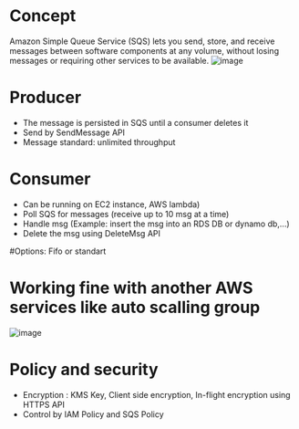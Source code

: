 # Concept
Amazon Simple Queue Service (SQS) lets you send, store, and receive messages between software components at any volume,
without losing messages or requiring other services to be available.
![image](https://user-images.githubusercontent.com/48196420/207760791-432786f5-2f82-4a3c-bdc3-4099ff6b7564.png)

# Producer
- The message is persisted in SQS until a consumer deletes it
- Send by SendMessage API
- Message standard: unlimited throughput 

# Consumer
- Can be running on EC2 instance, AWS lambda)
- Poll SQS for messages (receive up to 10 msg at a time)
- Handle msg (Example: insert the msg into an RDS DB or dynamo db,...)
- Delete the msg using DeleteMsg API

#Options: Fifo or standart

#  Working fine with another AWS services like auto scalling group 

![image](https://user-images.githubusercontent.com/48196420/207762128-154d1f13-33db-497d-a99b-a65b14b0fd26.png)

# Policy and security
- Encryption : KMS Key, Client side encryption, In-flight encryption using HTTPS API
- Control by IAM Policy and SQS Policy
